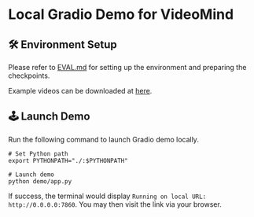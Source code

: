 # Local Gradio Demo for VideoMind

## 🛠️ Environment Setup

Please refer to [EVAL.md](/docs/EVAL.md) for setting up the environment and preparing the checkpoints.

Example videos can be downloaded at [here](https://huggingface.co/spaces/yeliudev/VideoMind-2B/tree/main/data).

## 🕹️ Launch Demo

Run the following command to launch Gradio demo locally.

```shell
# Set Python path
export PYTHONPATH="./:$PYTHONPATH"

# Launch demo
python demo/app.py
```

If success, the terminal would display `Running on local URL: http://0.0.0.0:7860`. You may then visit the link via your browser.
